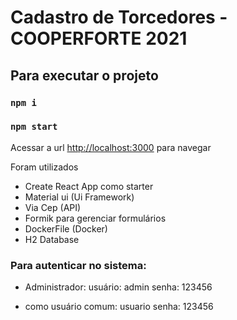 # Cadastro de Torcedores - COOPERFORTE 2021

## Para executar o projeto

### `npm i`
### `npm start`

Acessar a url [http://localhost:3000](http://localhost:3000) para navegar

Foram utilizados
* Create React App como starter
* Material ui (Ui Framework)
* Via Cep (API)
* Formik para gerenciar formulários
* DockerFile (Docker)
* H2 Database

### Para autenticar no sistema:

* Administrador:
    usuário: admin
	senha: 123456
	
* como usuário comum: 
    usuario
	senha: 123456



